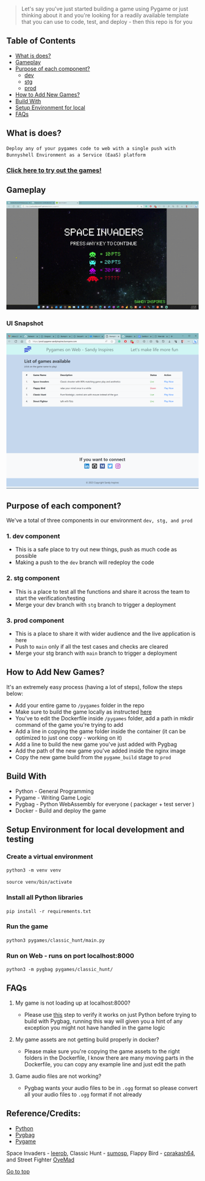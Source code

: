> Let's say you've just started building a game using Pygame or just thinking about it and you're looking for a readily available template that you can use to code, test, and deploy - then this repo is for you

## Table of Contents

- [What is does?](#what-is-does)
- [Gameplay](#gameplay)
- [Purpose of each component?](#purpose-of-each-component)
  - [dev](#1-dev-component)
  - [stg](#2-stg-component)
  - [prod](#3-prod-component)
- [How to Add New Games?](#how-to-add-new-games)
- [Build With](#build-with)
- [Setup Environment for local](#setup-environment-for-local-development-and-testing)
- [FAQs](#faqs)

## What is does?

`Deploy any of your pygames code to web with a single push with Bunnyshell Environment as a Service (EaaS) platform`

### [Click here to try out the games!](https://prod-pygame-sandyinspires.bunnyenv.com/)

## Gameplay

![PC Gameplay](https://github.com/Santhoshkumard11/bunnyshell-deploy-pygame/blob/main/images/gameplay.gif?raw=true)

### UI Snapshot
![UI](https://github.com/Santhoshkumard11/bunnyshell-deploy-pygame/blob/main/images/ui.png?raw=true)


## Purpose of each component?

We've a total of three components in our environment `dev, stg, and prod`

### 1. dev component

- This is a safe place to try out new things, push as much code as possible
- Making a push to the `dev` branch will redeploy the code

### 2. stg component

- This is a place to test all the functions and share it across the team to start the verification/testing
- Merge your dev branch with `stg` branch to trigger a deployment

### 3. prod component

- This is a place to share it with wider audience and the live application is here
- Push to `main` only if all the test cases and checks are cleared
- Merge your stg branch with `main` branch to trigger a deployment

## How to Add New Games?

It's an extremely easy process (having a lot of steps), follow the steps below:

- Add your entire game to `/pygames` folder in the repo
- Make sure to build the game locally as instructed [here](#setup-environment-for-local-development-and-testing)
- You've to edit the Dockerfile inside `/pygames` folder, add a path in mkdir command of the game you're trying to add
- Add a line in copying the game folder inside the container (it can be optimized to just one copy - working on it)
- Add a line to build the new game you've just added with Pygbag
- Add the path of the new game you've added inside the nginx image
- Copy the new game build from the `pygame_build` stage to `prod`

## Build With

- Python - General Programming
- Pygame - Writing Game Logic
- Pygbag - Python WebAssembly for everyone ( packager + test server )
- Docker - Build and deploy the game

## Setup Environment for local development and testing

### Create a virtual environment

`python3 -m venv venv`

`source venv/bin/activate`

### Install all Python libraries

`pip install -r requirements.txt`

### Run the game

`python3 pygames/classic_hunt/main.py`

### Run on Web - runs on port localhost:8000

`python3 -m pygbag pygames/classic_hunt/`

## FAQs

1. My game is not loading up at localhost:8000?

   - Please use [this](#run-the-game) step to verify it works on just Python before trying to build with Pygbag, running this way will given you a hint of any exception you might not have handled in the game logic

2. My game assets are not getting build properly in docker?

   - Please make sure you're copying the game assets to the right folders in the Dockerfile, I know there are many moving parts in the Dockerfile, you can copy any example line and just edit the path

3. Game audio files are not working?
   - Pygbag wants your audio files to be in `.ogg` format so please convert all your audio files to `.ogg` format if not already

## Reference/Credits:
- [Python](https://www.python.org/)
- [Pygbag](https://pygame-web.github.io/)
- [Pygame](https://www.pygame.org/news)

Space Invaders - [leerob](https://github.com/leerob), Classic Hunt - [sumosp](https://github.com/sumosp), Flappy Bird - [cprakash64](https://github.com/cprakash64), and Street Fighter [OyeMad](https://github.com/OyeMad)

[Go to top](#bunnyshell-deploy-pygames)
